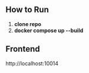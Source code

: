 ## How to Run
1. **clone repo**
1. **docker compose up --build**

## Frontend
http://localhost:10014


